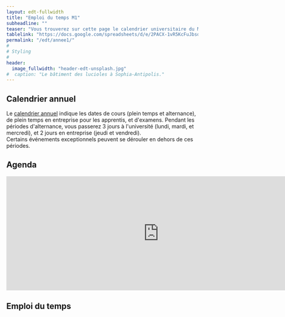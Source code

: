 ```yaml
---
layout: edt-fullwidth
title: "Emploi du temps M1"
subheadline: ""
teaser: "Vous trouverez sur cette page le calendrier universitaire du Master 1 Informatique."
tablelink: "https://docs.google.com/spreadsheets/d/e/2PACX-1vR5KcFuJbsdzBo4KOfgOIObTYBGPpcbBdyZdy_nOjnILgtXwmZDjiJHh5bStoB6Ke3lGSPHDAdgmdU4/pubhtml?gid=1523095882&amp;single=true&amp;widget=true&amp;headers=false"
permalink: "/edt/annee1/"
#
# Styling
#
header:
  image_fullwidth: "header-edt-unsplash.jpg"
#  caption: "Le bâtiment des lucioles à Sophia-Antipolis."
---
```


## Calendrier annuel

Le [calendrier annuel](https://drive.google.com/file/d/10CefG6UMIvSTaai6M8_ogQrH8NmQR4JG/view?usp=sharing) indique les dates de cours (plein temps et alternance), de plein temps en entreprise pour les apprentis, et d'examens. Pendant les périodes d'alternance, vous passerez 3 jours à l'université (lundi, mardi, et mercredi), et 2 jours en entreprise (jeudi et vendredi).  
Certains événements exceptionnels peuvent se dérouler en dehors de ces périodes.


## Agenda 

<iframe src="https://calendar.google.com/calendar/embed?showTitle=0&amp;showNav=0&amp;showPrint=0&amp;showTabs=0&amp;showCalendars=0&amp;mode=AGENDA&amp;height=300&amp;wkst=2&amp;bgcolor=%23FFFFFF&amp;src=usr7a8q1t1sli8a1g4l6ms29lg%40group.calendar.google.com&amp;color=%2342104A&amp;ctz=Europe%2FParis" style="border-width:0" width="800" height="300" frameborder="0" scrolling="no"></iframe>

## Emploi du temps

